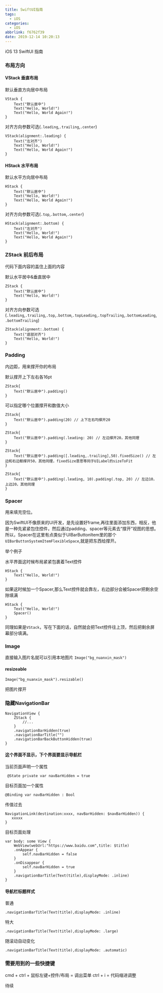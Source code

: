 ```yaml
---
title: SwiftUI指南
tags:
  - iOS
categories:
  - iOS
abbrlink: f6762f39
date: 2019-12-14 10:20:13
---
```


iOS 13 SwiftUI 指南

<!--more-->

### 布局方向

#### VStack 垂直布局

默认垂直方向居中布局

```
VStack {
	Text("默认居中")
	Text("Hello, World!")
	Text("Hello, World Again!")
}
```

对齐方向参数可选(`.leading`,`.trailing`,`.center`)
```
VStack(alignment:.leading) {
	Text("左对齐")
	Text("Hello, World!")
	Text("Hello, World Again!")
}
```
	

#### HStack 水平布局

默认水平方向居中布局

```
HStack {
	Text("默认居中")
	Text("Hello, World!")
	Text("Hello, World Again!")
}
```

对齐方向参数可选(`.top`,`.bottom`,`.center`)
```
HStack(alignment:.bottom) {
	Text("左对齐")
	Text("Hello, World!")
	Text("Hello, World Again!")
}
```

### ZStack 前后布局

代码下面内容的盖住上面的内容

默认水平居中&垂直居中

```
ZStack {
	Text("默认居中")
	Text("Hello, World!")
}
```

对齐方向参数可选(`.leading`,`.trailing`,`.top`,`.bottom`,`.topLeading`,`.topTrailing`,`.bottomLeading`,`.bottomTrailing`)

```
ZStack(alignment:.bottom) {
	Text("底部对齐")
	Text("Hello, World!")
}
```

### Padding

内边距，用来撑开你的布局

默认撑开上下左右各16pt

```
ZStack{
	Text("默认居中").padding()
}
```

可以指定哪个位置撑开和数值大小

```
ZStack{
	Text("默认居中").padding(20) // 上下左右均撑开20
}
```

```
ZStack{
	Text("默认居中").padding(.leading: 20) // 左边撑开20，其他同理
}
```

```
ZStack{
	Text("默认居中").padding([.leading,.trailing],50).fixedSize() // 左边和右边都撑开50，其他同理，fixedSize意思等同于UILabel的sizeToFit
}
```

```
ZStack{
	Text("默认居中").padding(.leading, 10).padding(.top, 20) // 左边10，上边20，其他同理
}
```

### Spacer

用来填充空位。

因为SwiftUI不像原来的UI开发，是先设置好frame,再往里面添加东西，相反，他是一种先紧紧包住控件，然后通过padding、spacer等元素去“撑开”视图的思想。所以，Spacer在这里有点类似于UIBarButtonItem里的那个`UIBarButtonSystemItemFlexibleSpace`,就是把东西给撑开。

举个例子

水平界面这时候布局紧紧包裹着Text控件
```
HStack {
	Text("Hello, World!")
}
```

如果这时候加一个Spacer,那么Text控件就会靠左，右边部分会被Spacer把剩余空隙填满

```
HStack {
	Text("Hello, World!")
	Spacer()
}
```

同理如果是`VStack`，写在下面的话，自然就会把Text控件往上顶，然后把剩余屏幕部分填满。

### Image

直接输入图片名就可以引用本地图片
`Image("bg_nuanxin_mask")`

#### resizeable

`Image("bg_nuanxin_mask").resizable()`

把图片撑开

### 隐藏NavigationBar

```
NavigationView {
	ZStack {
		//...
	}
	.navigationBarHidden(true)
	.navigationBarTitle("")
	.navigationBarBackButtonHidden(true)
}
```

#### 这个界面不显示，下个界面要显示导航栏

当前页面声明一个属性
```
 @State private var navBarHidden = true
```

目标页面加一个属性

```
@Binding var navBarHidden : Bool
```

传值过去
```
NavigationLink(destination:xxxx, navBarHidden: $navBarHidden)) {
   xxxxx
}
```

目标页面处理

```
var body: some View {
	WebView(webUrl:"https://www.baidu.com",title: $title)
	.onAppear {
		self.navBarHidden = false
	}
	.onDisappear {
		self.navBarHidden = true
	}
	.navigationBarTitle(Text(title),displayMode: .inline)
}
```

#### 导航栏标题样式

普通
```
.navigationBarTitle(Text(title),displayMode: .inline)
```

特大
```
.navigationBarTitle(Text(title),displayMode: .large)
```

随滚动自动变化
```
.navigationBarTitle(Text(title),displayMode: .automatic)
```

### 需要用到的一些快捷键

cmd + ctrl + 鼠标左键+控件/布局  =  调出菜单
ctrl + i = 代码缩进调整	

待续